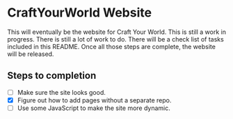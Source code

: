 # CraftYourWorld Website
This will eventually be the website for Craft Your World. This is still a work in progress. There is still a lot of work to do. There will be a check list of tasks included in this README. Once all those steps are complete, the website will be released.   

## Steps to completion
- [ ] Make sure the site looks good.
- [x] Figure out how to add pages without a separate repo.
- [ ] Use some JavaScript to make the site more dynamic.
